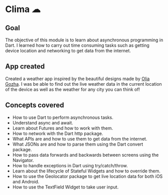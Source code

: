 # Clima ☁

## Goal

The objective of this module is to learn about asynchronous programming in Dart. I learned how to carry out time consuming tasks such as getting device location and networking to get data from the internet. 


## App created

Created a weather app inspired by the beautiful designs made by [Olia Gozha](https://dribbble.com/shots/4663154-). I was be able to find out the live weather data in the current location of the device as well as the weather for any city you can think of!


## Concepts covered

- How to use Dart to perform asynchronous tasks.
- Understand async and await.
- Learn about Futures and how to work with them.
- How to network with the Dart http package.
- What APIs are and how to use them to get data from the internet.
- What JSONs are and how to parse them using the Dart convert package.
- How to pass data forwards and backwards between screens using the Navigator.
- How to handle exceptions in Dart using try/catch/throw.
- Learn about the lifecycle of Stateful Widgets and how to override them.
- How to use the Geolocator package to get live location data for both iOS and Android.
- How to use the TextField Widget to take user input.

